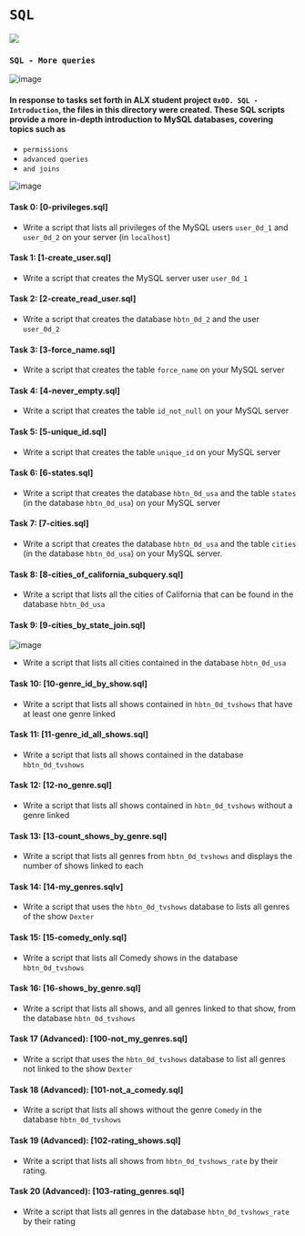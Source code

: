 # `SQL`
![](https://media.geeksforgeeks.org/wp-content/cdn-uploads/20230305181855/SQL2.png)

### `SQL - More queries`
![image](https://github.com/Joseph-Chukwudiegwu/alx-higher_level_programming/assets/117829502/c79083a0-1046-467b-a7f1-6387c7554394)
#### In response to tasks set forth in ALX student project `0x0D. SQL - Introduction`, the files in this directory were created. These SQL scripts provide a more in-depth introduction to MySQL databases, covering topics such as 
- `permissions`
- `advanced queries`
- `and joins`

![image](https://github.com/Joseph-Chukwudiegwu/alx-higher_level_programming/assets/117829502/cf68019c-dfec-48cb-8624-7e91892517c4)

#### Task 0: [0-privileges.sql]
* Write a script that lists all privileges of the MySQL users `user_0d_1` and `user_0d_2` on your server (in `localhost`)
#### Task 1: [1-create_user.sql]
* Write a script that creates the MySQL server user `user_0d_1`
#### Task 2: [2-create_read_user.sql]
* Write a script that creates the database `hbtn_0d_2` and the user `user_0d_2`
#### Task 3: [3-force_name.sql]
* Write a script that creates the table `force_name` on your MySQL server
#### Task 4: [4-never_empty.sql]
* Write a script that creates the table `id_not_null` on your MySQL server
#### Task 5: [5-unique_id.sql]
* Write a script that creates the table `unique_id` on your MySQL server
#### Task 6: [6-states.sql]
* Write a script that creates the database `hbtn_0d_usa` and the table `states` (in the database `hbtn_0d_usa`) on your MySQL server
#### Task 7: [7-cities.sql]
* Write a script that creates the database `hbtn_0d_usa` and the table `cities` (in the database `hbtn_0d_usa`) on your MySQL server.
#### Task 8: [8-cities_of_california_subquery.sql]
* Write a script that lists all the cities of California that can be found in the database `hbtn_0d_usa`
#### Task 9: [9-cities_by_state_join.sql]
![image](https://github.com/Joseph-Chukwudiegwu/alx-higher_level_programming/assets/117829502/f939958b-0a01-40cf-95f5-74af9d1503a0)

* Write a script that lists all cities contained in the database `hbtn_0d_usa`
#### Task 10: [10-genre_id_by_show.sql]
* Write a script that lists all shows contained in `hbtn_0d_tvshows` that have at least one genre linked
#### Task 11: [11-genre_id_all_shows.sql]
* Write a script that lists all shows contained in the database `hbtn_0d_tvshows`
#### Task 12: [12-no_genre.sql]
* Write a script that lists all shows contained in `hbtn_0d_tvshows` without a genre linked
#### Task 13: [13-count_shows_by_genre.sql]
* Write a script that lists all genres from `hbtn_0d_tvshows` and displays the number of shows linked to each
#### Task 14: [14-my_genres.sqlv]
* Write a script that uses the `hbtn_0d_tvshows` database to lists all genres of the show `Dexter`
#### Task 15: [15-comedy_only.sql]
* Write a script that lists all Comedy shows in the database `hbtn_0d_tvshows`
#### Task 16: [16-shows_by_genre.sql]
* Write a script that lists all shows, and all genres linked to that show, from the database `hbtn_0d_tvshows`
#### Task 17 (Advanced): [100-not_my_genres.sql]
* Write a script that uses the `hbtn_0d_tvshows` database to list all genres not linked to the show `Dexter`
#### Task 18 (Advanced): [101-not_a_comedy.sql]
* Write a script that lists all shows without the genre `Comedy` in the database `hbtn_0d_tvshows`
#### Task 19 (Advanced): [102-rating_shows.sql]
* Write a script that lists all shows from `hbtn_0d_tvshows_rate` by their rating.
#### Task 20 (Advanced): [103-rating_genres.sql]
* Write a script that lists all genres in the database `hbtn_0d_tvshows_rate` by their rating
